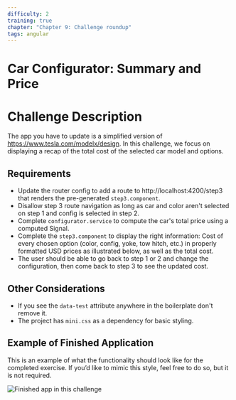```yaml
---
difficulty: 2
training: true
chapter: "Chapter 9: Challenge roundup"
tags: angular
---
```


# Car Configurator: Summary and Price

# Challenge Description

The app you have to update is a simplified version of https://www.tesla.com/modelx/design.
In this challenge, we focus on displaying a recap of the total cost of the selected car model and options.

## Requirements

- Update the router config to add a route to http://localhost:4200/step3 that renders the pre-generated `step3.component`.
- Disallow step 3 route navigation as long as car and color aren't selected on step 1 and config is selected in step 2.
- Complete `configurator.service` to compute the car's total price using a computed Signal.
- Complete the `step3.component` to display the right information: Cost of every chosen option (color, config, yoke, tow hitch, etc.) in properly formatted USD prices as illustrated below, as well as the total cost.
- The user should be able to go back to step 1 or 2 and change the configuration, then come back to step 3 to see the updated cost.

## Other Considerations

- If you see the `data-test` attribute anywhere in the boilerplate don't remove it.
- The project has `mini.css` as a dependency for basic styling.

## Example of Finished Application

This is an example of what the functionality should look like for the completed exercise. If you’d like to mimic this style, feel free to do so, but it is not required.

![Finished app in this challenge](https://images.certificates.dev/roundup-3-screenshot.gif)
